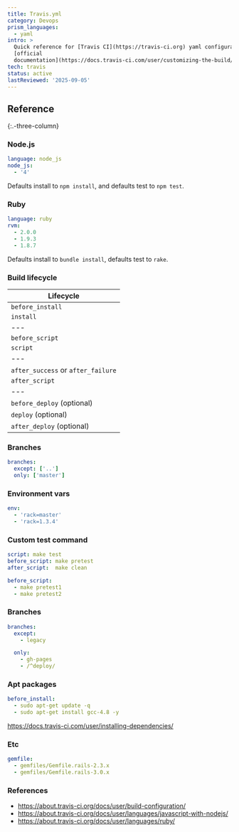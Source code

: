 ```yaml
---
title: Travis.yml
category: Devops
prism_languages:
  - yaml
intro: >
  Quick reference for [Travis CI](https://travis-ci.org) yaml configuration. See
  [official
  documentation](https://docs.travis-ci.com/user/customizing-the-build/).
tech: travis
status: active
lastReviewed: '2025-09-05'
---
```


## Reference
{:.-three-column}

### Node.js

```yaml
language: node_js
node_js:
  - '4'
```

Defaults install to `npm install`, and defaults test to `npm test`.

### Ruby

```yaml
language: ruby
rvm:
  - 2.0.0
  - 1.9.3
  - 1.8.7
```

Defaults install to `bundle install`, defaults test to `rake`.

### Build lifecycle

| Lifecycle                          |
| ---------------------------------- |
| `before_install`                   |
| `install`                          |
| ---                                |
| `before_script`                    |
| `script`                           |
| ---                                |
| `after_success` or `after_failure` |
| `after_script`                     |
| ---                                |
| `before_deploy` (optional)         |
| `deploy` (optional)                |
| `after_deploy` (optional)          |

### Branches

```yaml
branches:
  except: ['..']
  only: ['master']
```

### Environment vars

```yaml
env:
  - 'rack=master'
  - 'rack=1.3.4'
```

### Custom test command

```yaml
script: make test
before_script: make pretest
after_script:  make clean

before_script:
  - make pretest1
  - make pretest2
```

### Branches

```yaml
branches:
  except:
    - legacy

  only:
    - gh-pages
    - /^deploy/
```

### Apt packages

```yaml
before_install:
  - sudo apt-get update -q
  - sudo apt-get install gcc-4.8 -y
```

<https://docs.travis-ci.com/user/installing-dependencies/>

### Etc

```yaml
gemfile:
  - gemfiles/Gemfile.rails-2.3.x
  - gemfiles/Gemfile.rails-3.0.x
```

### References

- https://about.travis-ci.org/docs/user/build-configuration/
- https://about.travis-ci.org/docs/user/languages/javascript-with-nodejs/
- https://about.travis-ci.org/docs/user/languages/ruby/
